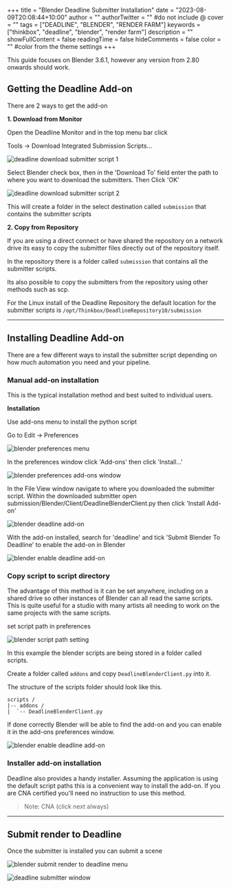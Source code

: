 +++
title = "Blender Deadline Submitter Installation"
date = "2023-08-09T20:08:44+10:00"
author = ""
authorTwitter = "" #do not include @
cover = ""
tags = ["DEADLINE", "BLENDER", "RENDER FARM"]
keywords = ["thinkbox", "deadline", "blender", "render farm"]
description = ""
showFullContent = false
readingTime = false
hideComments = false
color = "" #color from the theme settings
+++

This guide focuses on Blender 3.6.1, however any version from 2.80 onwards should work.

## Getting the Deadline Add-on

There are 2 ways to get the add-on

**1. Download from Monitor**

Open the Deadline Monitor and in the top menu bar click

Tools -> Download Integrated Submission Scripts...

![deadline download submitter script 1](/posts/blender-deadline/deadline-get-submitter-1.png)

Select Blender check box, then in the 'Download To' field enter the path to where you want to download the submitters. Then Click 'OK'

![deadline download submitter script 2](/posts/blender-deadline/deadline-get-submitter-2.png)

This will create a folder in the select destination called `submission` that contains the submitter scripts

**2. Copy from Repository**

If you are using a direct connect or have shared the repository on a network drive its easy to copy the submitter files directly out of the repository itself.

In the repository there is a folder called `submission` that contains all the submitter scripts.


Its also possible to copy the submitters from the repository using other methods such as scp.

For the Linux install of the Deadline Repository the default location for the submitter scripts is
`/opt/Thinkbox/DeadlineRepository10/submission`

---

## Installing Deadline Add-on

There are a few different ways to install the submitter script depending on how much automation you need and your pipeline.

### Manual add-on installation

This is the typical installation method and best suited to individual users.

**Installation**

Use add-ons menu to install the python script

Go to Edit -> Preferences

![blender preferences menu](/posts/blender-deadline/blender-deadline-preferences-menu.png)

In the preferences window click 'Add-ons' then click 'Install...'

![blender preferences add-ons window](/posts/blender-deadline/blender-preferences-addons.png)

In the File View window navigate to where you downloaded the submitter script. Within the downloaded submitter open submission/Blender/Client/DeadlineBlenderClient.py then click 'Install Add-on'

![blender deadline add-on](/posts/blender-deadline/blender-deadline-addon.png)

With the add-on installed, search for 'deadline' and tick 'Submit Blender To Deadline' to enable the add-on in Blender

![blender enable deadline add-on](/posts/blender-deadline/blender-deadline-enable-addon.png)


### Copy script to script directory

The advantage of this method is it can be set anywhere, including on a shared drive so other instances of Blender can all read the same scripts. This is quite useful for a studio with many artists all needing to work on the same projects with the same scripts.

set script path in preferences

![blender script path setting](/posts/blender-deadline/blender-deadline-script-paths.png)

In this example the blender scripts are being stored in a folder called scripts.

Create a folder called `addons` and copy `DeadlineBlenderClient.py` into it.

The structure of the scripts folder should look like this.
```
scripts /
|-- addons /
|  `-- DeadlineBlenderClient.py
```

If done correctly Blender will be able to find the add-on and you can enable it in the add-ons preferences window.

![blender enable deadline add-on](/posts/blender-deadline/blender-deadline-enable-addon.png)


### Installer add-on installation

Deadline also provides a handy installer. Assuming the application is using the default script paths this is a convenient way to install the add-on. If you are CNA certified you'll need no instruction to use this method.

> Note: CNA (click next always)

---

## Submit render to Deadline

Once the submitter is installed you can submit a scene 

![blender submit render to deadline menu](/posts/blender-deadline/blender-deadline-submit-render-menu.png)

![deadline submitter window](/posts/blender-deadline/blender-deadline-submitter-window.png)